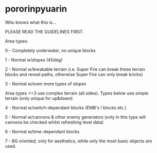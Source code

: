 # pororinpyuarin
Who knows what this is...

PLEASE READ THE GUIDELINES FIRST.

Area types:

0 - Completely underwater, no unique blocks

1 - Normal w/slopes (45deg)

2 - Normal w/breakable terrain (i.e. Super Fire can break these terrain blocks and reveal paths, otherwise Super Fire can only break bricks)

3 - Normal w/even more types of slopes

Area types <=3 use complex terrain (all sides). Types below use simple terrain (only unique for up&down)

4 - Normal w/switch-dependant blocks (EMB's ! blocks etc.)

5 - Normal w/cannons & other enemy generators (only in this type will cannons be checked whilst refreshing level data)

6 - Normal w/time-dependant blocks

7 - BG oriented, only for aesthetics, while only the most basic objects are used.
